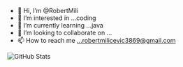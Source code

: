 - 👋 Hi, I’m @RobertMili
- 👀 I’m interested in ...coding
- 🌱 I’m currently learning ...java
- 💞️ I’m looking to collaborate on ...
- 📫 How to reach me ...robertmilicevic3869@gmail.com 

<!---
RobertMili/RobertMili is a ✨ special ✨ repository because its `README.md` (this file) appears on your GitHub profile.
You can click the Preview link to take a look at your changes.
--->

![GitHub Stats](https://github-readme-stats.vercel.api/api?username=RobertMili&theme=radical)
